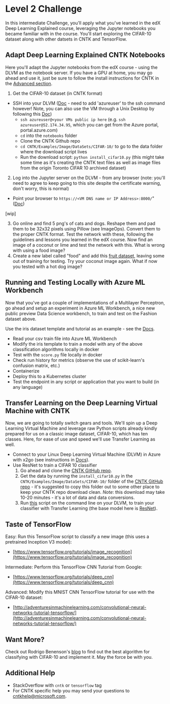 # Level 2 Challenge

In this intermediate Challenge, you'll apply what you've learned in the edX Deep Learning Explained course, leveraging the Jupyter notebooks you became familiar with in the course.  You'll start exploring the CIFAR-10 dataset along with other datsets in CNTK and TensorFlow.

## Adapt Deep Learning Explained CNTK Notebooks

Here you'll adapt the Jupyter notebooks from the edX course - using the DLVM as the notebook server.  If you have a GPU at home, you may go ahead and use it, just be sure to follow the install instructions for CNTK in the [Advanced section](../level3/level3_prep).

1. Get the CIFAR-10 dataset (in CNTK format)
  * SSH into your DLVM ([Doc](https://docs.microsoft.com/en-us/azure/virtual-machines/linux/tutorial-manage-vm#connect-to-vm) - need to add 'azureuser' to the ssh command however!  Note, you can also use the VM through a Unix Desktop by following this [Doc](https://docs.microsoft.com/en-us/azure/virtual-machines/linux/use-remote-desktop#install-a-desktop-environment-on-your-linux-vm))
    - `ssh azureuser@<your VMs public ip here` (e.g. `ssh azureuser@52.174.34.95`, which you can get from the Azure portal, portal.azure.com)
    - `cd` into the `notebooks` folder
    - Clone the CNTK Github repo
    - `cd CNTK/Examples/Image/DataSets/CIFAR-10/` to go to the data folder where the download script lives
    - Run the download script: `python install_cifar10.py` (this might take some time as it's creating the CNTK text files as well as image files from the origin Toronto CIFAR 10 archived dataset)
2. Log into the Jupyter server on the DLVM - from any browser (note: you'll need to agree to keep going to this site despite the certificate warning, don't worry, this is normal)
  - Point your browser to `https://<VM DNS name or IP Address>:8000/`" ([Doc](https://docs.microsoft.com/en-us/azure/machine-learning/data-science-virtual-machine/dsvm-ubuntu-intro#tools-installed-on-the-data-science-virtual-machine-for-linux))

[wip]

3. Go online and find 5 png's of cats and dogs.  Reshape them and pad them to be 32x32 pixels using Pillow (see ImageOps).  Convert them to the proper CNTK format.  Test the network with these, following the guidelines and lessons you learned in the edX course.  Now find an image of a coconut or lime and test the network with this.  What is wrong with using a food image?
4. Create a new label called "food" and add this [fruit dataset](http://www.vicos.si/Downloads/FIDS30), leaving some out of training for testing.  Try your coconut image again.  What if now you tested with a hot dog image?

## Running and Testing Locally with Azure ML Workbench

Now that you've got a couple of implementations of a Multilayer Perceptron, go ahead and setup an experiment in Azure ML Workbench, a nice new public preview Data Science workbench, to train and test on the Fashion dataset above.

Use the iris dataset template and tutorial as an example - see the [Docs](https://docs.microsoft.com/en-us/azure/machine-learning/preview/tutorial-classifying-iris-part-1).

- Read your csv train file into Azure ML Workbench
- Modify the iris template to train a model with any of the above classification algorithms locally in docker
- Test with the `score.py` file locally in docker
- Check run history for metrics (observe the use of scikit-learn's confusion matrix, etc.)
- Containerize
- Deploy this to a Kubernetes cluster
- Test the endpoint in any script or application that you want to build (in any language)

## Transfer Learning on the Deep Learning Virtual Machine with CNTK

Now, we are going to totally switch gears and tools.  We'll spin up a Deep Learning Virtual Machine and leverage raw Python scripts already kindly prepared for us on a classic image dataset, CIFAR-10, which has ten classes.  Here, for ease of use and speed we'll use Transfer Learning as well.

- Connect to your Linux Deep Learning Virtual Machine (DLVM) in Azure with x2go (see instructions in [Docs](https://docs.microsoft.com/en-us/azure/machine-learning/data-science-virtual-machine/provision-deep-learning-dsvm#how-to-access-the-deep-learning-virtual-machine)).
- Use ResNet to train a CIFAR 10 classifier
    1.  Go ahead and clone the [CNTK GitHub repo](https://github.com/Microsoft/CNTK).
    2. Get the data by running the `install_cifar10.py` in the `CNTK/Examples/Image/DataSets/CIFAR-10/` folder of the [CNTK GitHub repo](https://github.com/Microsoft/CNTK) - it's suggested to copy this folder out to some other place to keep your CNTK repo download clean.  _Note_: this download may take 10-20 minutes - it's a lot of data and data conversions.
    3. Run [this](https://github.com/Microsoft/CNTK/tree/master/Examples/Image/Classification/ResNet/Python#trainresnet_cifar10py) script on the command line on your DLVM, to train your classifier with Transfer Learning (the base model here is [ResNet](https://arxiv.org/abs/1512.03385)).


## Taste of TensorFlow

Easy:  Run this TensorFlow script to classify a new image (this uses a pretrained Inception V3 model):

* [https://www.tensorflow.org/tutorials/image_recognition](https://www.tensorflow.org/tutorials/image_recognition)

Intermediate: Perform this TensorFlow CNN Tutorial from Google:

* [https://www.tensorflow.org/tutorials/deep_cnn](https://www.tensorflow.org/tutorials/deep_cnn)

Advanced:  Modify this MNIST CNN TensorFlow tutorial for use with the CIFAR-10 dataset:

* [http://adventuresinmachinelearning.com/convolutional-neural-networks-tutorial-tensorflow/](http://adventuresinmachinelearning.com/convolutional-neural-networks-tutorial-tensorflow/)

## Want More?

Check out Rodrigo Benenson's [blog](http://rodrigob.github.io/are_we_there_yet/build/classification_datasets_results.html#43494641522d3130) to find out the best algorithm for classifying with CIFAR-10 and implement it.  May the force be with you.


## Additional Help

* StackOverflow with `cntk` or `tensorflow` tag
* For CNTK specific help you may send your questions to cntkhelp@microsoft.com.
